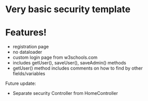 # Very basic security template
# Features!
  - registration page
  - no dataloader
  - custom login page from w3schools.com 
  - includes getUser(), saveUser(), saveAdmin() methods
  - getUser() method includes comments on how to find by other fields/variables


Future update:
  - Separate security Controller from HomeController